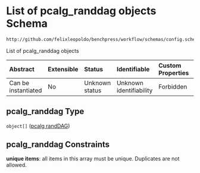 # List of pcalg_randdag objects Schema

```txt
http://github.com/felixleopoldo/benchpress/workflow/schemas/config.schema.json#/properties/resources/properties/graph/properties/pcalg_randdag
```

List of pcalg_randdag objects

| Abstract            | Extensible | Status         | Identifiable            | Custom Properties | Additional Properties | Access Restrictions | Defined In                                                       |
| :------------------ | :--------- | :------------- | :---------------------- | :---------------- | :-------------------- | :------------------ | :--------------------------------------------------------------- |
| Can be instantiated | No         | Unknown status | Unknown identifiability | Forbidden         | Allowed               | none                | [config.schema.json*](config.schema.json "open original schema") |

## pcalg_randdag Type

`object[]` ([pcalg randDAG](config-definitions-pcalg-randdag.md))

## pcalg_randdag Constraints

**unique items**: all items in this array must be unique. Duplicates are not allowed.
